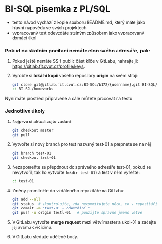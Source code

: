 # BI-SQL pisemka z PL/SQL

  * tento návod vychází z kopie souboru README.md, který máte jako hlavní nápovědu ve svých projektech
  * vypracovaný test odevzdáte stejným způsobem jako vypracovaný domácí úkol

### Pokud na skolním pocítaci nemáte clon svého adresáře, pak:

1. Pokud ještě nemáte SSH public část klíče v GitLabu, nahrajte ji: https://gitlab.fit.cvut.cz/profile/keys.
2. Vyrobte si **lokální kopii** vašeho repository **origin** na svém stroji:

    ```sh
    git clone git@gitlab.fit.cvut.cz:BI-SQL/b172/{username}.git BI-SQL/homeworks  # pouzije spravný kod semestru a username
    cd BI-SQL/homeworks
    ```

Nyní máte prostředí připravené a dále můžete pracovat na testu

### Jednotlivé úkoly

1. Nejprve si aktualizujte zadání

   ```sh
   git checkout master
   git pull
   ```

2. Vytvořte si nový branch pro  test nazvaný test-01 a prepnete se na něj

    ```sh
    git branch test-01
    git checkout test-01
    ```

3. Nezapomeňte se přepdnout do správného adresáře test-01, pokud se nevytvořil, tak ho vytvořte (`mkdir test-01`) a  test v něm vyřešte:

   ```sh
   cd test-01
   ```

4. Změny promítněte do vzdáleného repozitáře na GitLabu:

    ```sh
    git add --all
    git status  # zkontrolujte, zda necommitujete něco, co v repositáři být nemá
    git commit -m "test-01 - odevzdání "
    git push -u origin testl-01   # pouzijte spravne jmeno vetve
    ```

5. V GitLabu vytvořte **merge request** mezi větví master a ukol-01 a zadejte jej svému cvičícímu.
6. V GitLabu sledujte udělené body.


